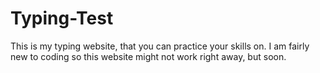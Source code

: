 # Typing-Test
This is my typing website, that you can practice your skills on. I am fairly new to coding so this website might not work right away, but soon.
